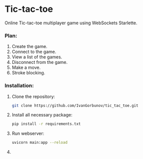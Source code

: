 # Tic-tac-toe

Online Tic-tac-toe multiplayer game using WebSockets Starlette.

### Plan:

1. Create the game.
2. Connect to the game.
3. View a list of the games.
4. Disconnect from the game.
5. Make a move.
6. Stroke blocking.

### Installation:

1. Clone the repository:

   ```bash
   git clone https://github.com/IvanGorbunov/tic_tac_toe.git
   ```
2. Install all necessary package:

   ```bash
   pip install -r requirements.txt
   ```

3. Run webserver:

   ```bash
   uvicorn main:app --reload
   ```

4. 


